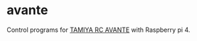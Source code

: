 # avante

Control programs for [TAMIYA RC AVANTE](https://www.google.com/search?q=TAMIYA+RC+AVANTE) with Raspberry pi 4.
